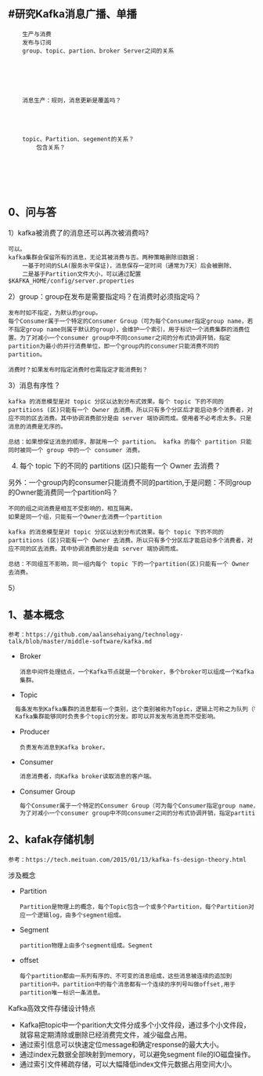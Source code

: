 ## #研究Kafka消息广播、单播

```
	生产与消费
	发布与订阅
	group、topic、partion、broker Server之间的关系
	
	
	
	
	
	
	消息生产：规则，消息更新是覆盖吗？
```

​		
​		

```
	topic、Partition、segement的关系？
		包含关系？
```




​			
​		

​		

## 0、问与答

1）kafka被消费了的消息还可以再次被消费吗?

```
可以。
kafka集群会保留所有的消息，无论其被消费与否。两种策略删除旧数据：
	一基于时间的SLA(服务水平保证)，消息保存一定时间（通常为7天）后会被删除、
	二是基于Partition文件大小，可以通过配置$KAFKA_HOME/config/server.properties
```

2）group：group在发布是需要指定吗？在消费时必须指定吗？

```
发布时如不指定，为默认的group。
每个Consumer属于一个特定的Consumer Group（可为每个Consumer指定group name，若不指定group name则属于默认的group），会维护一个索引，用于标识一个消费集群的消费位置。为了对减小一个consumer group中不同consumer之间的分布式协调开销，指定partition为最小的并行消费单位，即一个group内的consumer只能消费不同的partition。

消费时？如果发布时指定消费时也需指定才能消费到？
```

3）消息有序性？

```
kafka 的消息模型是对 topic 分区以达到分布式效果。每个 topic 下的不同的 partitions (区)只能有一个 Owner 去消费。所以只有多个分区后才能启动多个消费者，对应不同的区去消费。其中协调消费部分是由 server 端协调而成。使用者不必考虑太多。只是消息的消费是无序的。

总结：如果想保证消息的顺序，那就用一个 partition。 kafka 的每个 partition 只能同时被同一个 group 中的一个 consumer 消费。
```

4)   每个 topic 下的不同的 partitions (区)只能有一个 Owner 去消费？

另外：一个group内的consumer只能消费不同的partition,于是问题：不同group的Owner能消费同一个partition吗？

```text
不同的组之间消费是相互不受影响的，相互隔离。
如果是同一个组，只能有一个Owner去消费一个partition

kafka 的消息模型是对 topic 分区以达到分布式效果。每个 topic 下的不同的 partitions (区)只能有一个 Owner 去消费。所以只有多个分区后才能启动多个消费者，对应不同的区去消费。其中协调消费部分是由 server 端协调而成。

总结：不同组互不影响，同一组内每个 topic 下的一个partition(区)只能有一个 Owner 去消费。
```

5） 





## 1、基本概念

```textpom
参考：https://github.com/aalansehaiyang/technology-talk/blob/master/middle-software/kafka.md
```

- Broker

  ```text
  消息中间件处理结点，一个Kafka节点就是一个broker，多个broker可以组成一个Kafka集群。
  ```

- Topic

```tex
  每条发布到Kafka集群的消息都有一个类别，这个类别被称为Topic，逻辑上可称之为队列（物理上不同Topic的消息分开存储，逻辑上一个Topic的消息虽然保存于一个或多个broker上但用户只需指定消息的Topic即可生产或消费数据而不必关心数据存于何处）
  Kafka集群能够同时负责多个topic的分发。即可以并发发布消息而不受影响。
```

- Producer

  ```
  负责发布消息到Kafka broker。
  ```

- Consumer

  ```tex
  消息消费者，向Kafka broker读取消息的客户端。
  ```

- Consumer Group

  ```tex
  每个Consumer属于一个特定的Consumer Group（可为每个Consumer指定group name，若不指定group name则属于默认的group），会维护一个索引，用于标识一个消费集群的消费位置。
  为了对减小一个consumer group中不同consumer之间的分布式协调开销，指定partition为最小的并行消费单位，即一个group内的consumer只能消费不同的partition。
  ```

## 2、kafak存储机制

~~~
参考：https://tech.meituan.com/2015/01/13/kafka-fs-design-theory.html
~~~

涉及概念

- Partition

  ~~~
  Partition是物理上的概念，每个Topic包含一个或多个Partition，每个Partition对应一个逻辑log，由多个segment组成。
  ~~~

- Segment

  ```text
  partition物理上由多个segment组成。Segment
  ```

- offset

  ```text
  每个partition都由一系列有序的、不可变的消息组成，这些消息被连续的追加到partition中。partition中的每个消息都有一个连续的序列号叫做offset,用于partition唯一标识一条消息。
  ```

Kafka高效文件存储设计特点

- Kafka把topic中一个parition大文件分成多个小文件段，通过多个小文件段，就容易定期清除或删除已经消费完文件，减少磁盘占用。
- 通过索引信息可以快速定位message和确定response的最大大小。
- 通过index元数据全部映射到memory，可以避免segment file的IO磁盘操作。
- 通过索引文件稀疏存储，可以大幅降低index文件元数据占用空间大小。